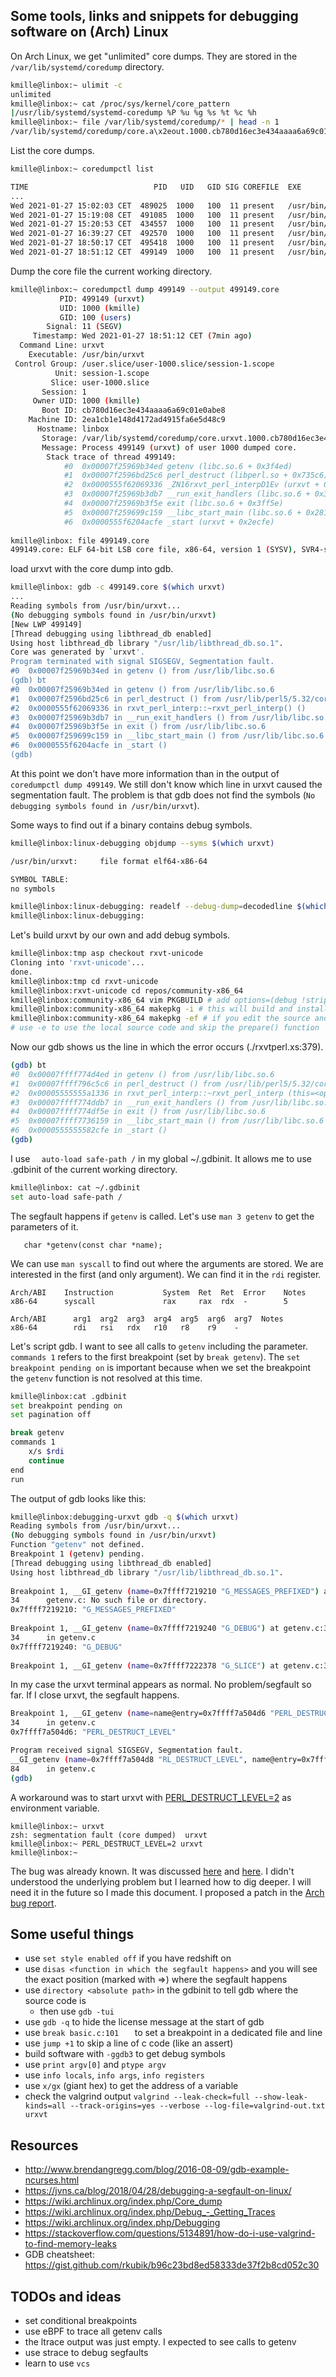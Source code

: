 ## Some tools, links and snippets for debugging software on (Arch) Linux

On Arch Linux, we get "unlimited" core dumps. They are stored in the `/var/lib/systemd/coredump` directory.

```bash
kmille@linbox:~ ulimit -c
unlimited
kmille@linbox:~ cat /proc/sys/kernel/core_pattern
|/usr/lib/systemd/systemd-coredump %P %u %g %s %t %c %h
kmille@linbox:~ file /var/lib/systemd/coredump/* | head -n 1
/var/lib/systemd/coredump/core.a\x2eout.1000.cb780d16ec3e434aaaa6a69c01e0abe8.1270928.1611849944000000.zst:      Zstandard compressed data (v0.8+), Dictionary ID: None
```

List the core dumps.

```bash
kmille@linbox:~ coredumpctl list

TIME                            PID   UID   GID SIG COREFILE  EXE
...
Wed 2021-01-27 15:02:03 CET  489025  1000   100  11 present   /usr/bin/urxvt
Wed 2021-01-27 15:19:08 CET  491085  1000   100  11 present   /usr/bin/urxvt
Wed 2021-01-27 15:20:53 CET  434557  1000   100  11 present   /usr/bin/urxvt
Wed 2021-01-27 16:39:27 CET  492570  1000   100  11 present   /usr/bin/urxvt
Wed 2021-01-27 18:50:17 CET  495418  1000   100  11 present   /usr/bin/urxvt
Wed 2021-01-27 18:51:12 CET  499149  1000   100  11 present   /usr/bin/urxvt
```

Dump the core file the current working directory.

```bash
kmille@linbox:~ coredumpctl dump 499149 --output 499149.core
           PID: 499149 (urxvt)
           UID: 1000 (kmille)
           GID: 100 (users)
        Signal: 11 (SEGV)
     Timestamp: Wed 2021-01-27 18:51:12 CET (7min ago)
  Command Line: urxvt
    Executable: /usr/bin/urxvt
 Control Group: /user.slice/user-1000.slice/session-1.scope
          Unit: session-1.scope
         Slice: user-1000.slice
       Session: 1
     Owner UID: 1000 (kmille)
       Boot ID: cb780d16ec3e434aaaa6a69c01e0abe8
    Machine ID: 2ea1cb1e148d4172ad4915fa6e5d48c9
      Hostname: linbox
       Storage: /var/lib/systemd/coredump/core.urxvt.1000.cb780d16ec3e434aaaa6a69c01e0abe8.499149.1611769872000000.zst
       Message: Process 499149 (urxvt) of user 1000 dumped core.
        Stack trace of thread 499149:
            #0  0x00007f25969b34ed getenv (libc.so.6 + 0x3f4ed)
            #1  0x00007f2596bd25c6 perl_destruct (libperl.so + 0x735c6)
            #2  0x0000555f62069336 _ZN16rxvt_perl_interpD1Ev (urxvt + 0x4d336)
            #3  0x00007f25969b3db7 __run_exit_handlers (libc.so.6 + 0x3fdb7)
            #4  0x00007f25969b3f5e exit (libc.so.6 + 0x3ff5e)
            #5  0x00007f259699c159 __libc_start_main (libc.so.6 + 0x28159)
            #6  0x0000555f6204acfe _start (urxvt + 0x2ecfe)
            
kmille@linbox: file 499149.core 
499149.core: ELF 64-bit LSB core file, x86-64, version 1 (SYSV), SVR4-style, from 'urxvt', real uid: 1000, effective uid: 1000, real gid: 100, effective gid: 100, execfn: '/usr/bin/urxvt', platform: 'x86_64'
```

load urxvt with the core dump into gdb.

```bash
kmille@linbox: gdb -c 499149.core $(which urxvt)
...
Reading symbols from /usr/bin/urxvt...
(No debugging symbols found in /usr/bin/urxvt)
[New LWP 499149]
[Thread debugging using libthread_db enabled]
Using host libthread_db library "/usr/lib/libthread_db.so.1".
Core was generated by `urxvt'.
Program terminated with signal SIGSEGV, Segmentation fault.
#0  0x00007f25969b34ed in getenv () from /usr/lib/libc.so.6
(gdb) bt
#0  0x00007f25969b34ed in getenv () from /usr/lib/libc.so.6
#1  0x00007f2596bd25c6 in perl_destruct () from /usr/lib/perl5/5.32/core_perl/CORE/libperl.so
#2  0x0000555f62069336 in rxvt_perl_interp::~rxvt_perl_interp() ()
#3  0x00007f25969b3db7 in __run_exit_handlers () from /usr/lib/libc.so.6
#4  0x00007f25969b3f5e in exit () from /usr/lib/libc.so.6
#5  0x00007f259699c159 in __libc_start_main () from /usr/lib/libc.so.6
#6  0x0000555f6204acfe in _start ()
(gdb)        
```
At this point we don't have more information than in the output of ` coredumpctl dump 499149`.  We still don't know which line in urxvt caused the segmentation fault. The problem is that gdb does not find the symbols (`No debugging symbols found in /usr/bin/urxvt`). 

Some ways to find out if a binary contains debug symbols.

```bash
kmille@linbox:linux-debugging objdump --syms $(which urxvt)     

/usr/bin/urxvt:     file format elf64-x86-64

SYMBOL TABLE:
no symbols

kmille@linbox:linux-debugging: readelf --debug-dump=decodedline $(which urxvt)
kmille@linbox:linux-debugging:

```

Let's build urxvt by our own and add debug symbols.

```bash
kmille@linbox:tmp asp checkout rxvt-unicode
Cloning into 'rxvt-unicode'...
done.
kmille@linbox:tmp cd rxvt-unicode      
kmille@linbox:rxvt-unicode cd repos/community-x86_64 
kmille@linbox:community-x86_64 vim PKGBUILD # add options=(debug !strip)
kmille@linbox:community-x86_64 makepkg -i # this will build and install the package
kmille@linbox:community-x86_64 makepkg -ef # if you edit the source and want to rebuild:
# use -e to use the local source code and skip the prepare() function
```

Now our gdb shows us the line in which the error occurs (./rxvtperl.xs:379).

```bash
(gdb) bt
#0  0x00007ffff774d4ed in getenv () from /usr/lib/libc.so.6
#1  0x00007ffff796c5c6 in perl_destruct () from /usr/lib/perl5/5.32/core_perl/CORE/libperl.so
#2  0x00005555555a1336 in rxvt_perl_interp::~rxvt_perl_interp (this=<optimized out>, __in_chrg=<optimized out>) at ./rxvtperl.xs:379
#3  0x00007ffff774ddb7 in __run_exit_handlers () from /usr/lib/libc.so.6
#4  0x00007ffff774df5e in exit () from /usr/lib/libc.so.6
#5  0x00007ffff7736159 in __libc_start_main () from /usr/lib/libc.so.6
#6  0x0000555555582cfe in _start ()
(gdb) 
```

I use  `  auto-load safe-path /`  in my global ~/.gdbinit. It allows me to use .gdbinit of the current working directory.

```bash 
kmille@linbox: cat ~/.gdbinit                                                    
set auto-load safe-path /
```

The segfault happens if `getenv` is called. Let's use `man 3 getenv` to get the parameters of it.

       char *getenv(const char *name);

We can use `man syscall` to find out where the arguments are stored. We are interested in the first (and only argument). We can find it in the `rdi` register.

    Arch/ABI    Instruction           System  Ret  Ret  Error    Notes
    x86-64      syscall               rax     rax  rdx  -        5
           
    Arch/ABI      arg1  arg2  arg3  arg4  arg5  arg6  arg7  Notes
    x86-64        rdi   rsi   rdx   r10   r8    r9    -

Let's script gdb. I want to see all calls to `getenv` including the parameter.  `commands 1` refers  to the first breakpoint (set by `break getenv`).  The `set breakpoint pending on` is important because when we set the breakpoint the `getenv` function is not resolved at this time.

```bash
kmille@linbox:cat .gdbinit 
set breakpoint pending on
set pagination off 

break getenv
commands 1
    x/s $rdi
    continue
end
run
```

The output of gdb looks like this:

```bash
kmille@linbox:debugging-urxvt gdb -q $(which urxvt)                                                                    
Reading symbols from /usr/bin/urxvt...                                                                                 
(No debugging symbols found in /usr/bin/urxvt)                                                                         
Function "getenv" not defined.                                                                                         
Breakpoint 1 (getenv) pending.                                                                                         
[Thread debugging using libthread_db enabled]                                                                          
Using host libthread_db library "/usr/lib/libthread_db.so.1".                                                          
                                                                                                                       
Breakpoint 1, __GI_getenv (name=0x7ffff7219210 "G_MESSAGES_PREFIXED") at getenv.c:34                                   
34      getenv.c: No such file or directory.                                                                           
0x7ffff7219210: "G_MESSAGES_PREFIXED"                                                                                  
                                                                                                                       
Breakpoint 1, __GI_getenv (name=0x7ffff7219240 "G_DEBUG") at getenv.c:34                                               
34      in getenv.c                                                                                                    
0x7ffff7219240: "G_DEBUG"                                                                                              
                                                                                                                       
Breakpoint 1, __GI_getenv (name=0x7ffff7222378 "G_SLICE") at getenv.c:34                            
```

In my case the urxvt terminal appears as normal. No problem/segfault so far. If I close urxvt, the segfault happens.

```bash
Breakpoint 1, __GI_getenv (name=name@entry=0x7ffff7a504d6 "PERL_DESTRUCT_LEVEL") at getenv.c:34
34      in getenv.c
0x7ffff7a504d6: "PERL_DESTRUCT_LEVEL"

Program received signal SIGSEGV, Segmentation fault.
__GI_getenv (name=0x7ffff7a504d8 "RL_DESTRUCT_LEVEL", name@entry=0x7ffff7a504d6 "PERL_DESTRUCT_LEVEL") at getenv.c:84
84      in getenv.c
(gdb) 
```

A workaround was to start urxvt with [PERL_DESTRUCT_LEVEL=2](https://perldoc.perl.org/perlhacktips#PERL_DESTRUCT_LEVEL) as environment variable.

```
kmille@linbox:~ urxvt
zsh: segmentation fault (core dumped)  urxvt
kmille@linbox:~ PERL_DESTRUCT_LEVEL=2 urxvt    
kmille@linbox:~ 
```

The bug was already known. It was discussed [here](https://bugzilla.redhat.com/show_bug.cgi?id=1894917) and [here](http://lists.schmorp.de/pipermail/rxvt-unicode/2020q2/002583.html). I didn't understood the underlying problem but I learned how to dig deeper. I will need it in the future so I made this document. I proposed a patch in the [Arch bug report](https://bugs.archlinux.org/task/67691#comment196105).

## Some useful things

- use `set style enabled off` if you have redshift on
- use `disas <function in which the segfault happens>` and you will see the exact position (marked with =>) where the segfault happens
- use `directory <absolute path>` in the gdbinit to tell gdb where the source code is
    - then use `gdb -tui` 
- use `gdb -q` to hide the license message at the start of gdb
- use `break basic.c:101   ` to set a breakpoint in a dedicated file and line
- use `jump +1`  to skip a line of c code (like an assert)
- build software with `-ggdb3` to get debug symbols
- use `print argv[0]`  and  `ptype argv`
- use `info locals`, `info args`, `info registers`
- use `x/gx` (giant hex) to get the address of a variable
- check the valgrind output `valgrind --leak-check=full --show-leak-kinds=all --track-origins=yes --verbose --log-file=valgrind-out.txt urxvt`

## Resources
- http://www.brendangregg.com/blog/2016-08-09/gdb-example-ncurses.html
- https://jvns.ca/blog/2018/04/28/debugging-a-segfault-on-linux/
- https://wiki.archlinux.org/index.php/Core_dump
- https://wiki.archlinux.org/index.php/Debug_-_Getting_Traces
- https://wiki.archlinux.org/index.php/Debugging
- https://stackoverflow.com/questions/5134891/how-do-i-use-valgrind-to-find-memory-leaks
- GDB cheatsheet: https://gist.github.com/rkubik/b96c23bd8ed58333de37f2b8cd052c30

## TODOs and ideas

- set conditional breakpoints
- use eBPF to trace all getenv calls
- the ltrace output was just empty. I expected to see calls to getenv
- use strace to debug segfaults
- learn to use `vcs` 







